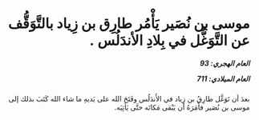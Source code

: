 <h1 dir="rtl">موسى بن نُصَير يَأْمُر طارِق بن زِياد بالتَّوَقُّف عن التَّوَغُّل في بِلادِ الأندَلُس .</h1>

<h5 dir="rtl">العام الهجري:  93

العام الميلادي: 711

</h5>

<p dir="rtl">بعدَ أن تَوَغَّل طارِقُ بن زِياد في الأَندَلُس وفَتَحَ الله على يَديهِ ما شاء الله كَتَبَ بذلك إلى موسى بن نُصَير فأَمَرَهُ أن يَبْقى مَكانَه حتَّى يَأتِيَه.</p></br>
